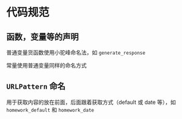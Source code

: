 # 代码规范

## 函数，变量等的声明

普通变量货函数使用小驼峰命名法，如 `generate_response`

常量使用普通变量同样的命名方式

## `URLPattern` 命名

用于获取内容的放在前面，后面跟着获取方式（default 或 date 等），如 `homework_default` 和 `homework_date`
